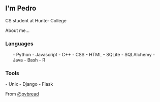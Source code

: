 <h2> I'm Pedro </h2>

<p>CS student at Hunter College 
</p>



About me...  

<h3>Languages</h3>
<ul>
- Python
- Javascript
- C++
- CSS
- HTML
- SQLite
- SQLAlchemy
- Java
- Bash
- R
</ul>

<h3>Tools</h3>
- Unix
- Django
- Flask



From [@pvbread](https://github.com/pvbread)


